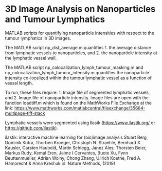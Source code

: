 # 3D Image Analysis on Nanoparticles and Tumour Lymphatics
MATLAB scripts for quantifying nanoparticle intensities with respect to the tumour lymphatics in 3D images.

The MATLAB script np_dist_average.m quantifies 1. the average distance from lymphatic vessels to nanoparticles, and 2. the nanoparticle intensity at the lymphatic vessel wall. 

The MATLAB script np_colocalization_lymph_tumour_masking.m and np_colocalization_lymph_tumour_intensity.m quantifies the nanoparticle intensity co-localized within the tumour lymphatic vessel as a function of vessel length. 

To run, these files require: 1. Image file of segmented lymphatic vessels, and 2. Image file of nanoparticle intensity. Image files are open with the function loadtiff.m which is found on the MathWorks File Exchange at the link: https://www.mathworks.com/matlabcentral/fileexchange/35684-multipage-tiff-stack

Lymphatic vessels were segmented using Ilasik (https://www.ilastik.org/ or https://github.com/ilastik).

ilastik: interactive machine learning for (bio)image analysis Stuart Berg, Dominik Kutra, Thorben Kroeger, Christoph N. Straehle, Bernhard X. Kausler, Carsten Haubold, Martin Schiegg, Janez Ales, Thorsten Beier, Markus Rudy, Kemal Eren, Jaime I Cervantes, Buote Xu, Fynn Beuttenmueller, Adrian Wolny, Chong Zhang, Ullrich Koethe, Fred A. Hamprecht & Anna Kreshuk in: Nature Methods, (2019)
